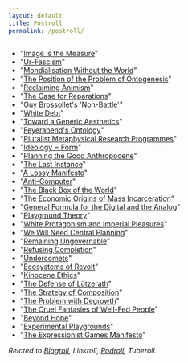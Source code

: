 ```yaml
---
layout: default
title: Postroll
permalink: /postroll/
---
```


* "[Image is the Measure](https://terenceblake.wordpress.com/2020/04/15/image-is-the-measure-notes-on-incommensurability-and-the-dream/ "Blake 1984")"
* "[Ur-Fascism](https://www.nybooks.com/articles/1995/06/22/ur-fascism/ "Eco 1995")"
* "[Mondialisation Without the World](https://www.radicalphilosophy.com/interview/kostas-axelos-mondialisation-without-the-world "Axelos 2005")"
* "[The Position of the Problem of Ontogenesis](https://parrhesiajournal.org/past-issues/ "Simondon 2009")"
* "[Reclaiming Animism](https://www.e-flux.com/journal/36/61245/reclaiming-animism "Stengers 2012")"
* "[The Case for Reparations](https://www.theatlantic.com/magazine/archive/2014/06/the-case-for-reparations/361631/ "Coates 2014")"
* "[Guy Brossollet's 'Non-Battle'](https://cultureandcommunication.org/galloway/guy-brossollets-non-battle "Galloway 2014")"
* "[White Debt](https://www.nytimes.com/2015/12/06/magazine/white-debt.html "Biss 2015")"
* "[Toward a Generic Aesthetics](https://tripleampersand.org/toward-a-generic-aesthetics-a-non-philosophy-of-art/ "McGlynn 2015")"
* "[Feyerabend's Ontology](https://terenceblake.wordpress.com/2016/02/02/feyerabends-ontology-pluralist-diachronic-apophatic-empirical-and-democratic/ "Blake 2016")"
* "[Pluralist Metaphysical Research Programmes](https://terenceblake.wordpress.com/2016/11/17/pluralist-metaphysical-research-programmes-feyerabend-deleuze-laruelle-zizek-serres-stiegler-badiou-latour/ "Blake 2016")"
* "[Ideology = Form](https://www.e-flux.com/journal/69/60626/ideology-form "Staal 2016")"
* "[Planning the Good Anthropocene](https://jacobin.com/2017/08/planning-the-good-anthropocene "Phillips and Rozworski 2017")"
* "[The Last Instance](https://cultureandcommunication.org/galloway/the-last-instance "Galloway 2017")"
* "[A Lossy Manifesto](https://cultureandcommunication.org/galloway/a-lossy-manifesto "Galloway 2017")"
* "[Anti-Computer](https://cultureandcommunication.org/galloway/anti-computer "Galloway 2018")"
* "[The Black Box of the World](https://cultureandcommunication.org/galloway/the-black-box-of-the-world "Galloway 2018")"
* "[The Economic Origins of Mass Incarceration](https://catalyst-journal.com/vol3/no3/the-economic-origins-of-mass-incarceration "Clegg and Usmani 2019")"
* "[General Formula for the Digital and the Analog](https://cultureandcommunication.org/galloway/general-formula-for-the-digital-and-the-analog "Galloway 2019")"
* "[Playground Theory](https://possumcreek.medium.com/a-dozen-fragments-on-playground-theory-684104bcb4ab "Dragon 2021")"
* "[White Protagonism and Imperial Pleasures](https://medium.com/@betterthemask/white-protagonism-and-imperial-pleasures-in-game-design-digra21-a4bdb3f5583c "Jayanth 2021")"
* "[We Will Need Central Planning](https://www.ft.com/content/54237547-4e83-471c-8dd1-8a8dcebc0382 "Krahé 2021")"
* "[Remaining Ungovernable](https://illwill.com/remaining-ungovernable "Mauvaise Troupe 2021")"
* "[Refusing Completion](https://www.e-flux.com/journal/116/379446/refusing-completion-a-conversation "Moten, Harney, and Shukaitis 2021")"
* "[Undercomets](https://illwill.com/undercomets "Neyrat 2021")"
* "[Ecosystems of Revolt](https://illwill.com/ecosystems-of-revolt "Gelderloos 2022")"
* "[Kinocene Ethics](https://illwill.com/kinocene-ethics "Nail 2022")"
* "[The Defense of Lützerath](https://crimethinc.com/2023/01/19/the-defense-of-lutzerath-a-photoessay-and-poster-documenting-ecological-destruction-and-resistance "Crimethinc 2023")"
* "[The Strategy of Composition](https://illwill.com/composition "Farrell 2023")"
* "[The Problem with Degrowth](https://jacobin.com/2023/07/degrowth-climate-change-economic-planning-production-austerity "Huber 2023")"
* "[The Cruel Fantasies of Well-Fed People](https://www.monbiot.com/2023/10/04/the-cruel-fantasies-of-well-fed-people/ "Monbiot 2023")"
* "[Beyond Hope](https://illwill.com/beyond-hope "Greenfield 2024")"
* "[Experimental Playgrounds](https://mssv.net/2025/01/26/experimental-playgrounds/ "Hon 2025")"
* "[The Expressionist Games Manifesto](https://possumcreek.medium.com/the-expressionist-games-manifesto-122d8afd1fe2 "Dragon 2025")"

*Related to [Blogroll](/blogroll/), Linkroll, [Podroll](/podroll/), Tuberoll.*
